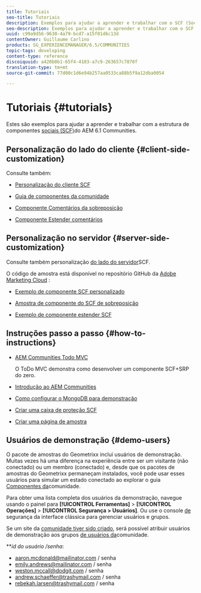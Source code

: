 ```yaml
---
title: Tutoriais
seo-title: Tutoriais
description: Exemplos para ajudar a aprender e trabalhar com o SCF (Social Component Framework) do AEM Communities
seo-description: Exemplos para ajudar a aprender e trabalhar com o SCF (Social Component Framework) do AEM Communities
uuid: c99a9d56-9630-4a79-bcd7-a15f01d6c13d
contentOwner: Guillaume Carlino
products: SG_EXPERIENCEMANAGER/6.5/COMMUNITIES
topic-tags: developing
content-type: reference
discoiquuid: a420b0b1-65f4-4103-a7c9-263657c7870f
translation-type: tm+mt
source-git-commit: 77d00c1d6e94b257aa0533ca88b5f9a12dba0054

---
```



# Tutoriais {#tutorials}

Estes são exemplos para ajudar a aprender e trabalhar com a estrutura de componentes [sociais (SCF)](scf.md)do AEM 6.1 Communities.

## Personalização do lado do cliente {#client-side-customization}

Consulte também:

* [Personalização do cliente SCF](client-customize.md)

* [Guia de componentes da comunidade](components-guide.md)

* [Componente Comentários da sobreposição](overlay-comments.md)

* [Componente Estender comentários](extend-comments.md)

## Personalização no servidor {#server-side-customization}

Consulte também personalização [do lado do servidor](server-customize.md)SCF.

O código de amostra está disponível no repositório GitHub da [Adobe Marketing Cloud](https://github.com/Adobe-Marketing-Cloud) :

* [Exemplo de componente SCF personalizado](https://github.com/Adobe-Marketing-Cloud/aem-scf-sample-components-customize)

* [Amostra de componente do SCF de sobreposição](https://github.com/Adobe-Marketing-Cloud/aem-scf-sample-components-overlay)

* [Exemplo de componente estender SCF](https://github.com/Adobe-Marketing-Cloud/aem-scf-sample-components-extension)

## Instruções passo a passo {#how-to-instructions}

* [AEM Communities Todo MVC](https://github.com/Adobe-Marketing-Cloud/aem-communities-todomvc-sample)

   O ToDo MVC demonstra como desenvolver um componente SCF+SRP do zero.

* [Introdução ao AEM Communities](getting-started.md)

* [Como configurar o MongoDB para demonstração](demo-mongo.md)

* [Criar uma caixa de proteção SCF](an-scf-sandbox.md)

* [Criar uma página de amostra](create-sample-page.md)

## Usuários de demonstração {#demo-users}

O pacote de amostras do Geometrixx inclui usuários de demonstração. Muitas vezes há uma diferença na experiência entre ser um visitante (não conectado) ou um membro (conectado) e, desde que os pacotes de amostras do Geometrixx permaneçam instalados, você pode usar esses usuários para simular um estado conectado ao explorar o guia [Componentes da](components-guide.md)comunidade.

Para obter uma lista completa dos usuários da demonstração, navegue usando o painel para **[!UICONTROL Ferramentas]** > **[!UICONTROL Operações]** > **[!UICONTROL Segurança > Usuários]**. Ou use o console [de](http://localhost:4502/useradmin) segurança da interface clássica para gerenciar usuários e grupos.

Se um site da [comunidade tiver sido criado](getting-started.md), será possível atribuir usuários de demonstração aos grupos [de usuários da](users.md)comunidade.

***id *do usuário /*senha***:

* aaron.mcdonald@mailinator.com / senha
* emily.andrews@mailinator.com / senha
* weston.mccall@dodgit.com / senha
* andrew.schaeffer@trashymail.com / senha
* rebekah.larsen@trashymail.com / senha
